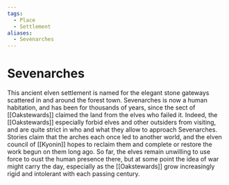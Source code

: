```yaml
---
tags:
  - Place
  - Settlement
aliases:
  - Sevenarches
---
```

# Sevenarches
This ancient elven settlement is named for the elegant stone gateways scattered in and around the forest town. Sevenarches is now a human habitation, and has been for thousands of years, since the sect of [[Oakstewards]] claimed the land from the elves who failed it. Indeed, the [[Oakstewards]] especially forbid elves and other outsiders from visiting, and are quite strict in who and what they allow to approach Sevenarches. Stories claim that the arches each once led to another world, and the elven council of [[Kyonin]] hopes to reclaim them and complete or restore the work begun on them long ago. So far, the elves remain unwilling to use force to oust the human presence there, but at some point the idea of war might carry the day, especially as the [[Oakstewards]] grow increasingly rigid and intolerant with each passing century.
